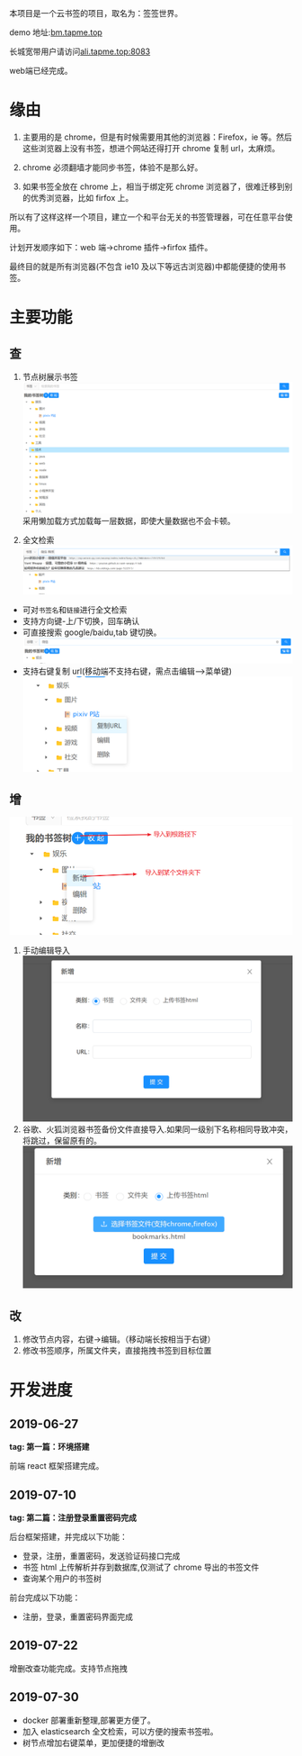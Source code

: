 本项目是一个云书签的项目，取名为：签签世界。

demo 地址:[bm.tapme.top](https://bm.tapme.top)

长城宽带用户请访问[ali.tapme.top:8083](http://ali.tapme.top:8083)

web端已经完成。

# 缘由

1. 主要用的是 chrome，但是有时候需要用其他的浏览器：Firefox，ie 等。然后这些浏览器上没有书签，想进个网站还得打开 chrome 复制 url，太麻烦。

2. chrome 必须翻墙才能同步书签，体验不是那么好。

3. 如果书签全放在 chrome 上，相当于绑定死 chrome 浏览器了，很难迁移到别的优秀浏览器，比如 firfox 上。

所以有了这样这样一个项目，建立一个和平台无关的书签管理器，可在任意平台使用。

计划开发顺序如下：web 端->chrome 插件->firfox 插件。

最终目的就是所有浏览器(不包含 ie10 及以下等远古浏览器)中都能便捷的使用书签。

# 主要功能

## 查

1. 节点树展示书签
   ![](https://raw.githubusercontent.com/FleyX/files/master/blogImg/20190801185846.png)
   采用懒加载方式加载每一层数据，即使大量数据也不会卡顿。

2. 全文检索<br>
   ![](https://raw.githubusercontent.com/FleyX/files/master/blogImg/20190801190427.png)

- 可对`书签名`和`链接`进行全文检索
- 支持方向键-上/下切换，回车确认
- 可直接搜索 google/baidu,tab 键切换。
  ![](https://raw.githubusercontent.com/FleyX/files/master/blogImg/20190801190720.png)
- 支持右键复制 url(移动端不支持右键，需点击编辑-->菜单键)
  ![](https://raw.githubusercontent.com/FleyX/files/master/blogImg/20190801191010.png)

## 增

![](https://raw.githubusercontent.com/FleyX/files/master/blogImg/20190801191452.png)

1. 手动编辑导入
   ![](https://raw.githubusercontent.com/FleyX/files/master/blogImg/20190801191601.png)
2. 谷歌、火狐浏览器书签备份文件直接导入.如果同一级别下名称相同导致冲突，将跳过，保留原有的。
   ![](https://raw.githubusercontent.com/FleyX/files/master/blogImg/20190801191721.png)

## 改

1. 修改节点内容，右键->编辑。（移动端长按相当于右键）
2. 修改书签顺序，所属文件夹，直接拖拽书签到目标位置


# 开发进度

## 2019-06-27

**tag: 第一篇：环境搭建**

前端 react 框架搭建完成。

## 2019-07-10

**tag: 第二篇：注册登录重置密码完成**

后台框架搭建，并完成以下功能：

- 登录，注册，重置密码，发送验证码接口完成
- 书签 html 上传解析并存到数据库,仅测试了 chrome 导出的书签文件
- 查询某个用户的书签树

前台完成以下功能：

- 注册，登录，重置密码界面完成

## 2019-07-22

增删改查功能完成。支持节点拖拽

## 2019-07-30

- docker 部署重新整理,部署更方便了。
- 加入 elasticsearch 全文检索，可以方便的搜索书签啦。
- 树节点增加右键菜单，更加便捷的增删改
